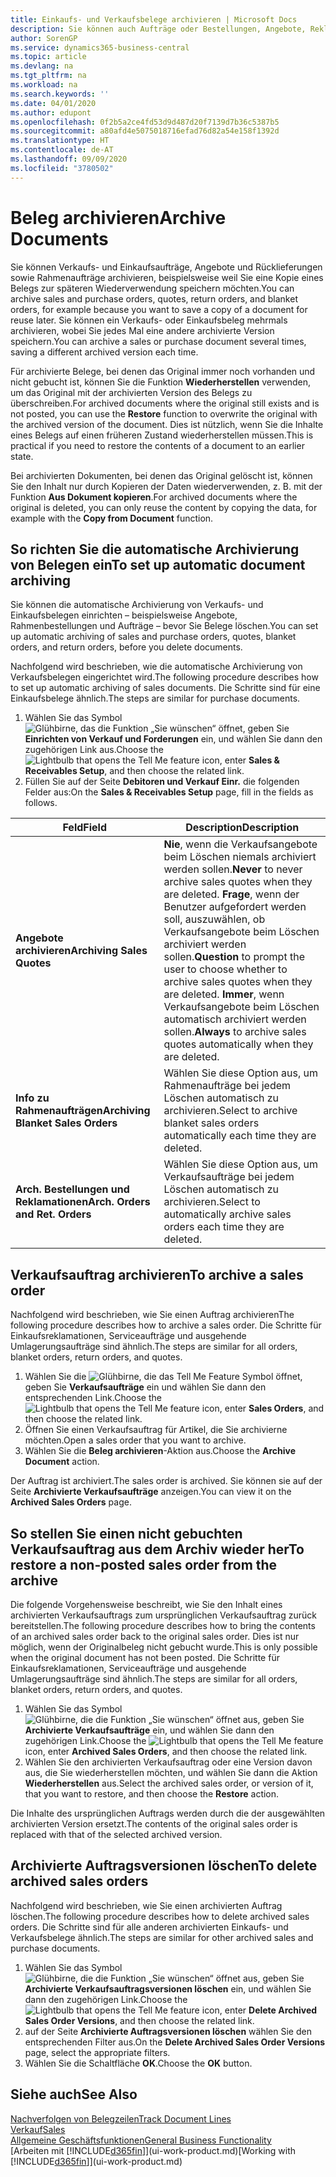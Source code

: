```yaml
---
title: Einkaufs- und Verkaufsbelege archivieren | Microsoft Docs
description: Sie können auch Aufträge oder Bestellungen, Angebote, Reklamationen und Rahmenaufträge archivieren, und Sie können den archivierten Beleg verwenden, um den Beleg neu zu erstellen, dass er aus archiviert wurde.
author: SorenGP
ms.service: dynamics365-business-central
ms.topic: article
ms.devlang: na
ms.tgt_pltfrm: na
ms.workload: na
ms.search.keywords: ''
ms.date: 04/01/2020
ms.author: edupont
ms.openlocfilehash: 0f2b5a2ce4fd53d9d487d20f7139d7b36c5387b5
ms.sourcegitcommit: a80afd4e5075018716efad76d82a54e158f1392d
ms.translationtype: HT
ms.contentlocale: de-AT
ms.lasthandoff: 09/09/2020
ms.locfileid: "3780502"
---
```

# <a name="archive-documents"></a><span data-ttu-id="68423-103">Beleg archivieren</span><span class="sxs-lookup"><span data-stu-id="68423-103">Archive Documents</span></span>
<span data-ttu-id="68423-104">Sie können Verkaufs- und Einkaufsaufträge, Angebote und Rücklieferungen sowie Rahmenaufträge archivieren, beispielsweise weil Sie eine Kopie eines Belegs zur späteren Wiederverwendung speichern möchten.</span><span class="sxs-lookup"><span data-stu-id="68423-104">You can archive sales and purchase orders, quotes, return orders, and blanket orders, for example because you want to save a copy of a document for reuse later.</span></span> <span data-ttu-id="68423-105">Sie können ein Verkaufs- oder Einkaufsbeleg mehrmals archivieren, wobei Sie jedes Mal eine andere archivierte Version speichern.</span><span class="sxs-lookup"><span data-stu-id="68423-105">You can archive a sales or purchase document several times, saving a different archived version each time.</span></span>

<span data-ttu-id="68423-106">Für archivierte Belege, bei denen das Original immer noch vorhanden und nicht gebucht ist, können Sie die Funktion **Wiederherstellen** verwenden, um das Original mit der archivierten Version des Belegs zu überschreiben.</span><span class="sxs-lookup"><span data-stu-id="68423-106">For archived documents where the original still exists and is not posted, you can use the **Restore** function to overwrite the original with the archived version of the document.</span></span> <span data-ttu-id="68423-107">Dies ist nützlich, wenn Sie die Inhalte eines Belegs auf einen früheren Zustand wiederherstellen müssen.</span><span class="sxs-lookup"><span data-stu-id="68423-107">This is practical if you need to restore the contents of a document to an earlier state.</span></span>

<span data-ttu-id="68423-108">Bei archivierten Dokumenten, bei denen das Original gelöscht ist, können Sie den Inhalt nur durch Kopieren der Daten wiederverwenden, z. B. mit der Funktion **Aus Dokument kopieren**.</span><span class="sxs-lookup"><span data-stu-id="68423-108">For archived documents where the original is deleted, you can only reuse the content by copying the data, for example with the **Copy from Document** function.</span></span>   

## <a name="to-set-up-automatic-document-archiving"></a><span data-ttu-id="68423-109">So richten Sie die automatische Archivierung von Belegen ein</span><span class="sxs-lookup"><span data-stu-id="68423-109">To set up automatic document archiving</span></span>  
<span data-ttu-id="68423-110">Sie können die automatische Archivierung von Verkaufs- und Einkaufsbelegen einrichten – beispielsweise Angebote, Rahmenbestellungen und Aufträge – bevor Sie Belege löschen.</span><span class="sxs-lookup"><span data-stu-id="68423-110">You can set up automatic archiving of sales and purchase orders, quotes, blanket orders, and return orders, before you delete documents.</span></span>

<span data-ttu-id="68423-111">Nachfolgend wird beschrieben, wie die automatische Archivierung von Verkaufsbelegen eingerichtet wird.</span><span class="sxs-lookup"><span data-stu-id="68423-111">The following procedure describes how to set up automatic archiving of sales documents.</span></span> <span data-ttu-id="68423-112">Die Schritte sind für eine Einkaufsbelege ähnlich.</span><span class="sxs-lookup"><span data-stu-id="68423-112">The steps are similar for purchase documents.</span></span>
1.  <span data-ttu-id="68423-113">Wählen Sie das Symbol ![Glühbirne, das die Funktion „Sie wünschen“ öffnet](media/ui-search/search_small.png "Tell Me-Funktion"), geben Sie **Einrichten von Verkauf und Forderungen** ein, und wählen Sie dann den zugehörigen Link aus.</span><span class="sxs-lookup"><span data-stu-id="68423-113">Choose the ![Lightbulb that opens the Tell Me feature](media/ui-search/search_small.png "Tell me what you want to do") icon, enter **Sales & Receivables Setup**, and then choose the related link.</span></span>
2. <span data-ttu-id="68423-114">Füllen Sie auf der Seite **Debitoren und Verkauf Einr.** die folgenden Felder aus:</span><span class="sxs-lookup"><span data-stu-id="68423-114">On the **Sales & Receivables Setup** page, fill in the fields as follows.</span></span>

|<span data-ttu-id="68423-115">Feld</span><span class="sxs-lookup"><span data-stu-id="68423-115">Field</span></span>|<span data-ttu-id="68423-116">Description</span><span class="sxs-lookup"><span data-stu-id="68423-116">Description</span></span>|
|-----|-----------|
|<span data-ttu-id="68423-117">**Angebote archivieren**</span><span class="sxs-lookup"><span data-stu-id="68423-117">**Archiving Sales Quotes**</span></span>|<span data-ttu-id="68423-118">**Nie**, wenn die Verkaufsangebote beim Löschen niemals archiviert werden sollen.</span><span class="sxs-lookup"><span data-stu-id="68423-118">**Never** to never archive sales quotes when they are deleted.</span></span> <span data-ttu-id="68423-119">**Frage**, wenn der Benutzer aufgefordert werden soll, auszuwählen, ob Verkaufsangebote beim Löschen archiviert werden sollen.</span><span class="sxs-lookup"><span data-stu-id="68423-119">**Question** to prompt the user to choose whether to archive sales quotes when they are deleted.</span></span> <span data-ttu-id="68423-120">**Immer**, wenn Verkaufsangebote beim Löschen automatisch archiviert werden sollen.</span><span class="sxs-lookup"><span data-stu-id="68423-120">**Always** to archive sales quotes automatically when they are deleted.</span></span>|
|<span data-ttu-id="68423-121">**Info zu Rahmenaufträgen**</span><span class="sxs-lookup"><span data-stu-id="68423-121">**Archiving Blanket Sales Orders**</span></span>|<span data-ttu-id="68423-122">Wählen Sie diese Option aus, um Rahmenaufträge bei jedem Löschen automatisch zu archivieren.</span><span class="sxs-lookup"><span data-stu-id="68423-122">Select to archive blanket sales orders automatically each time they are deleted.</span></span>|
|<span data-ttu-id="68423-123">**Arch. Bestellungen und Reklamationen**</span><span class="sxs-lookup"><span data-stu-id="68423-123">**Arch. Orders and Ret. Orders**</span></span>|<span data-ttu-id="68423-124">Wählen Sie diese Option aus, um Verkaufsaufträge bei jedem Löschen automatisch zu archivieren.</span><span class="sxs-lookup"><span data-stu-id="68423-124">Select to automatically archive sales orders each time they are deleted.</span></span>|

## <a name="to-archive-a-sales-order"></a><span data-ttu-id="68423-125">Verkaufsauftrag archivieren</span><span class="sxs-lookup"><span data-stu-id="68423-125">To archive a sales order</span></span>
<span data-ttu-id="68423-126">Nachfolgend wird beschrieben, wie Sie einen Auftrag archivieren</span><span class="sxs-lookup"><span data-stu-id="68423-126">The following procedure describes how to archive a sales order.</span></span> <span data-ttu-id="68423-127">Die Schritte für Einkaufsreklamationen, Serviceaufträge und ausgehende Umlagerungsaufträge sind ähnlich.</span><span class="sxs-lookup"><span data-stu-id="68423-127">The steps are similar for all orders, blanket orders, return orders, and quotes.</span></span>

1.  <span data-ttu-id="68423-128">Wählen Sie die ![Glühbirne, die das Tell Me Feature](media/ui-search/search_small.png "Tell Me-Funktion") Symbol öffnet, geben Sie **Verkaufsaufträge** ein und wählen Sie dann den entsprechenden Link.</span><span class="sxs-lookup"><span data-stu-id="68423-128">Choose the ![Lightbulb that opens the Tell Me feature](media/ui-search/search_small.png "Tell me what you want to do") icon, enter **Sales Orders**, and then choose the related link.</span></span>  
2.  <span data-ttu-id="68423-129">Öffnen Sie einen Verkaufsauftrag für Artikel, die Sie archivierne möchten.</span><span class="sxs-lookup"><span data-stu-id="68423-129">Open a sales order that you want to archive.</span></span>  
3.  <span data-ttu-id="68423-130">Wählen Sie die **Beleg archivieren**-Aktion aus.</span><span class="sxs-lookup"><span data-stu-id="68423-130">Choose the **Archive Document** action.</span></span>

<span data-ttu-id="68423-131">Der Auftrag ist archiviert.</span><span class="sxs-lookup"><span data-stu-id="68423-131">The sales order is archived.</span></span> <span data-ttu-id="68423-132">Sie können sie auf der Seite **Archivierte Verkaufsaufträge** anzeigen.</span><span class="sxs-lookup"><span data-stu-id="68423-132">You can view it on the **Archived Sales Orders** page.</span></span>

## <a name="to-restore-a-non-posted-sales-order-from-the-archive"></a><span data-ttu-id="68423-133">So stellen Sie einen nicht gebuchten Verkaufsauftrag aus dem Archiv wieder her</span><span class="sxs-lookup"><span data-stu-id="68423-133">To restore a non-posted sales order from the archive</span></span>
<span data-ttu-id="68423-134">Die folgende Vorgehensweise beschreibt, wie Sie den Inhalt eines archivierten Verkaufsauftrags zum ursprünglichen Verkaufsauftrag zurück bereitstellen.</span><span class="sxs-lookup"><span data-stu-id="68423-134">The following procedure describes how to bring the contents of an archived sales order back to the original sales order.</span></span> <span data-ttu-id="68423-135">Dies ist nur möglich, wenn der Originalbeleg nicht gebucht wurde.</span><span class="sxs-lookup"><span data-stu-id="68423-135">This is only possible when the original document has not been posted.</span></span> <span data-ttu-id="68423-136">Die Schritte für Einkaufsreklamationen, Serviceaufträge und ausgehende Umlagerungsaufträge sind ähnlich.</span><span class="sxs-lookup"><span data-stu-id="68423-136">The steps are similar for all orders, blanket orders, return orders, and quotes.</span></span>

1. <span data-ttu-id="68423-137">Wählen Sie das Symbol ![Glühbirne, die die Funktion „Sie wünschen“ öffnet](media/ui-search/search_small.png "Tell Me-Funktion") aus, geben Sie **Archivierte Verkaufsaufträge** ein, und wählen Sie dann den zugehörigen Link.</span><span class="sxs-lookup"><span data-stu-id="68423-137">Choose the ![Lightbulb that opens the Tell Me feature](media/ui-search/search_small.png "Tell me what you want to do") icon, enter **Archived Sales Orders**, and then choose the related link.</span></span>
2. <span data-ttu-id="68423-138">Wählen Sie den archivierten Verkaufsauftrag oder eine Version davon aus, die Sie wiederherstellen möchten, und wählen Sie dann die Aktion **Wiederherstellen** aus.</span><span class="sxs-lookup"><span data-stu-id="68423-138">Select the archived sales order, or version of it, that you want to restore, and then choose the **Restore** action.</span></span>  

<span data-ttu-id="68423-139">Die Inhalte des ursprünglichen Auftrags werden durch die der ausgewählten archivierten Version ersetzt.</span><span class="sxs-lookup"><span data-stu-id="68423-139">The contents of the original sales order is replaced with that of the selected archived version.</span></span>

## <a name="to-delete-archived-sales-orders"></a><span data-ttu-id="68423-140">Archivierte Auftragsversionen löschen</span><span class="sxs-lookup"><span data-stu-id="68423-140">To delete archived sales orders</span></span>
<span data-ttu-id="68423-141">Nachfolgend wird beschrieben, wie Sie einen archivierten Auftrag löschen.</span><span class="sxs-lookup"><span data-stu-id="68423-141">The following procedure describes how to delete archived sales orders.</span></span> <span data-ttu-id="68423-142">Die Schritte sind für alle anderen archivierten Einkaufs- und Verkaufsbelege ähnlich.</span><span class="sxs-lookup"><span data-stu-id="68423-142">The steps are similar for other archived sales and purchase documents.</span></span>

1.  <span data-ttu-id="68423-143">Wählen Sie das Symbol ![Glühbirne, die die Funktion „Sie wünschen“ öffnet](media/ui-search/search_small.png "Tell Me-Funktion") aus, geben Sie **Archivierte Verkaufsauftragsversionen löschen** ein, und wählen Sie dann den zugehörigen Link.</span><span class="sxs-lookup"><span data-stu-id="68423-143">Choose the ![Lightbulb that opens the Tell Me feature](media/ui-search/search_small.png "Tell me what you want to do") icon, enter **Delete Archived Sales Order Versions**, and then choose the related link.</span></span>  
2.  <span data-ttu-id="68423-144">auf der Seite **Archivierte Auftragsversionen löschen** wählen Sie den entsprechenden Filter aus.</span><span class="sxs-lookup"><span data-stu-id="68423-144">On the **Delete Archived Sales Order Versions** page, select the appropriate filters.</span></span>  
3.  <span data-ttu-id="68423-145">Wählen Sie die Schaltfläche **OK**.</span><span class="sxs-lookup"><span data-stu-id="68423-145">Choose the **OK** button.</span></span>

## <a name="see-also"></a><span data-ttu-id="68423-146">Siehe auch</span><span class="sxs-lookup"><span data-stu-id="68423-146">See Also</span></span>
[<span data-ttu-id="68423-147">Nachverfolgen von Belegzeilen</span><span class="sxs-lookup"><span data-stu-id="68423-147">Track Document Lines</span></span>](across-how-to-track-document-lines.md)  
[<span data-ttu-id="68423-148">Verkauf</span><span class="sxs-lookup"><span data-stu-id="68423-148">Sales</span></span>](sales-manage-sales.md)  
[<span data-ttu-id="68423-149">Allgemeine Geschäftsfunktionen</span><span class="sxs-lookup"><span data-stu-id="68423-149">General Business Functionality</span></span>](ui-across-business-areas.md)  
<span data-ttu-id="68423-150">[Arbeiten mit [!INCLUDE[d365fin](includes/d365fin_md.md)]](ui-work-product.md)</span><span class="sxs-lookup"><span data-stu-id="68423-150">[Working with [!INCLUDE[d365fin](includes/d365fin_md.md)]](ui-work-product.md)</span></span>

